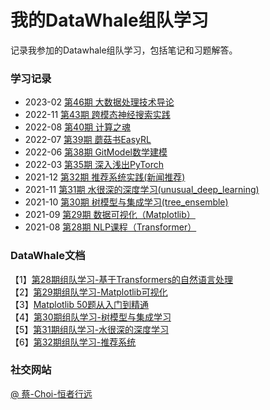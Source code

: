 # 我的DataWhale组队学习

记录我参加的Datawhale组队学习，包括笔记和习题解答。

### 学习记录
- 2023-02 [第46期 大数据处理技术导论](https://github.com/datawhalechina/juicy-bigdata)
- 2022-11 [第43期 跨模态神经搜索实践](datawhale-team/docs/vced_43/README.md)
- 2022-08 [第40期 计算之魂](datawhale-team/docs/The_soul_of_a_calculation_40/README.md)
- 2022-07 [第39期 蘑菇书EasyRL](docs/easy-rl_39/README.md)
- 2022-06 [第38期 GitModel数学建模](docs/gitModeling_37/README.md)
- 2022-03 [第35期 深入浅出PyTorch](docs/thorough_pytorch/README.md)
- 2021-12 [第32期 推荐系统实践(新闻推荐)](docs/fun-rec_32/README.md)
- 2021-11 [第31期 水很深的深度学习(unusual_deep_learning)](docs/unusual_deep_learning_31/README.md)
- 2021-10 [第30期 树模型与集成学习(tree_ensemble)](docs/tree_ensemble_30/README.md)
- 2021-09 [第29期 数据可视化（Matplotlib）](/datawhale-team/docs/fantastic-matplotlib_29/README)
- 2021-08 [第28期 NLP课程（Transformer）](/datawhale-team/docs/transformers_NLP_28/README)

### DataWhale文档

【1】[第28期组队学习-基于Transformers的自然语言处理](https://github.com/datawhalechina/learn-nlp-with-transformers)    
【2】[第29期组队学习-Matplotlib可视化](https://github.com/datawhalechina/fantastic-matplotlib)  
【3】[Matplotlib 50题从入门到精通](https://www.heywhale.com/mw/notebook/5ec2336f693a730037a4415c)  
【4】[第30期组队学习-树模型与集成学习](https://datawhalechina.github.io/machine-learning-toy-code/)  
【5】[第31期组队学习-水很深的深度学习](https://datawhalechina.github.io/unusual-deep-learning)  
【6】[第32期组队学习-推荐系统](https://github.com/datawhalechina/fun-rec)  

### 社交网站

[@ 蔡-Choi-恒者行远](https://github.com/caioo0)
